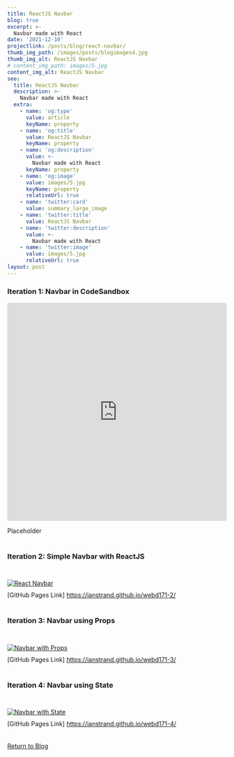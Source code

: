 ```yaml
---
title: ReactJS Navbar
blog: true
excerpt: >-
  Navbar made with React
date: '2021-12-10'
projectlink: /posts/blog/react-navbar/
thumb_img_path: /images/posts/blogimages4.jpg
thumb_img_alt: ReactJS Navbar
# content_img_path: images/5.jpg
content_img_alt: ReactJS Navbar
seo:
  title: ReactJS Navbar
  description: >-
    Navbar made with React
  extra:
    - name: 'og:type'
      value: article
      keyName: property
    - name: 'og:title'
      value: ReactJS Navbar
      keyName: property
    - name: 'og:description'
      value: >-
        Navbar made with React
      keyName: property
    - name: 'og:image'
      value: images/5.jpg
      keyName: property
      relativeUrl: true
    - name: 'twitter:card'
      value: summary_large_image
    - name: 'twitter:title'
      value: ReactJS Navbar
    - name: 'twitter:description'
      value: >-
        Navbar made with React
    - name: 'twitter:image'
      value: images/5.jpg
      relativeUrl: true
layout: post
---
```

### Iteration 1: Navbar in CodeSandbox

<iframe src="https://codesandbox.io/embed/webd171-assignment-1-cckut?fontsize=14&theme=light&view=preview"
     style="width:100%; height:500px; border:0; border-radius: 5px; overflow:hidden;"
     title="webd171-assignment-1"
     allow="accelerometer; ambient-light-sensor; camera; encrypted-media; geolocation; gyroscope; hid; microphone; midi; payment; usb; vr; xr-spatial-tracking"
     sandbox="allow-forms allow-modals allow-popups allow-presentation allow-same-origin allow-scripts"
   ></iframe> 

   Placeholder<br /><br />

<!-- <a href="https://codesandbox.io/s/cckut" target="_blank">
  <img alt="CodeSandbox Navbar" src="/images/posts/blogimages1.jpg" style="padding-top:10px;padding-bottom:10px;">
</a>
<br />
[Code SandBox Link] <a href="https://codesandbox.io/s/cckut" target="_blank">https://codesandbox.io/s/cckut</a><br /><br /> -->

### Iteration 2: Simple Navbar with ReactJS
<br />
<a href="https://ianstrand.github.io/webd171-2/" target="_blank">
  <img alt="React Navbar" src="/images/posts/blogimages2.jpg" style="padding-top:10px;padding-bottom:10px;">
</a>
<br />
[GitHub Pages Link] <a href="https://ianstrand.github.io/webd171-2/" target="_blank">https://ianstrand.github.io/webd171-2/</a><br /><br />

### Iteration 3: Navbar using Props
<br />
<a href="https://ianstrand.github.io/webd171-3/" target="_blank">
  <img alt="Navbar with Props" src="/images/posts/blogimages3.jpg" style="padding-top:10px;padding-bottom:10px;">
</a>
<br />
[GitHub Pages Link] <a href="https://ianstrand.github.io/webd171-3/" target="_blank">https://ianstrand.github.io/webd171-3/</a><br /><br />

### Iteration 4: Navbar using State
<br />
<a href="https://ianstrand.github.io/webd171-4/" target="_blank">
  <img alt="Navbar with State" src="/images/posts/blogimages4.jpg" style="padding-top:10px;padding-bottom:10px;">
</a>
<br />
[GitHub Pages Link] <a href="https://ianstrand.github.io/webd171-4/" target="_blank">https://ianstrand.github.io/webd171-4/</a><br /><br />
<br />
<a class="button" href="/blog/">
  Return to Blog
</a>